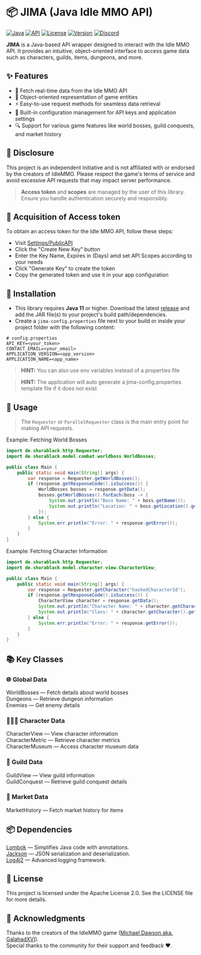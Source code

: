 [Java]: https://img.shields.io/badge/Java%2011-rgb(235%2C%20149%2C%2042)?style=for-the-badge
[API]: https://img.shields.io/badge/API-Wrapper-blue?style=for-the-badge
[License]: https://img.shields.io/badge/License-Apache%202.0-white?style=for-the-badge
[Version]: https://img.shields.io/github/v/release/ShuraBlack/jima?display_name=tag&style=for-the-badge&color=green
[Discord]: https://img.shields.io/badge/Discord-shurablack-rgb(2%2C%20187%2C%20249)?style=for-the-badge&logo=discord&logoColor=rgb(2%2C%20187%2C%20249)

# 📦 JIMA (Java Idle MMO API)

[![Java][]][Java]
[![API][]][API]
[![License][]][License]
[![Version][]][Version]
[![Discord][]][Discord]

**JIMA** is a Java-based API wrapper designed to interact with the Idle MMO API. It provides an intuitive, object-oriented interface to access game data such as characters, guilds, items, dungeons, and more.

## ✨ Features

- 🔄 Fetch real-time data from the Idle MMO API
- 🧱 Object-oriented representation of game entities
- ⚡ Easy-to-use request methods for seamless data retrieval
- 💾 Built-in configuration management for API keys and application settings
- 🔍 Support for various game features like world bosses, guild conquests, and market history

## 📑 Disclosure
This project is an independent initiative and is not affiliated with or endorsed by the creators of IdleMMO. Please respect the game's terms of service and avoid excessive API requests that may impact server performance.
> **Access token** and **scopes** are managed by the user of this library. Ensure you handle authentication securely and responsibly.

## 🔑 Acquisition of Access token
To obtain an access token for the Idle MMO API, follow these steps:
- Visit [Settings/PublicAPI](https://web.idle-mmo.com/settings/api)
- Click the "Create New Key" button
- Enter the Key Name, Expires in (Days) amd set API Scopes according to your needs
- Click "Generate Key" to create the token
- Copy the generated token and use it in your app configuration

## 🔧 Installation
- This library requires **Java 11** or higher. Download the latest [release](https://github.com/ShuraBlack/JIMA/releases) and add the JAR file(s) to your project's build path/dependencies. <br>
- Create a `jima-config.properties` file next to your build or inside your project folder with the following content:
```
# config.properties
API_KEY=<your_token>
CONTACT_EMAIL=<your_email>
APPLICATION_VERSION=<app_version>
APPLICATION_NAME=<app_name>
```
> **HINT:** You can also use env variables instead of a properties file

> **HINT:** The application will auto generate a jima-config.properties template file if it does not exist

## 🧪 Usage

> The `Requester` or `ParallelRequester` class is the main entry point for making API requests.

Example: Fetching World Bosses
```java
import de.shurablack.http.Requester;
import de.shurablack.model.combat.worldboss.WorldBosses;

public class Main {
    public static void main(String[] args) {
        var response = Requester.getWorldBosses();
        if (response.getResponseCode().isSuccess()) {
            WorldBosses bosses = response.getData();
            bosses.getWorldBosses().forEach(boss -> {
                System.out.println("Boss Name: " + boss.getName());
                System.out.println("Location: " + boss.getLocation().getName());
            });
        } else {
            System.err.println("Error: " + response.getError());
        }
    }
}
```

Example: Fetching Character Information
```java
import de.shurablack.http.Requester;
import de.shurablack.model.character.view.CharacterView;

public class Main {
    public static void main(String[] args) {
        var response = Requester.getCharacter("hashedCharacterId");
        if (response.getResponseCode().isSuccess()) {
            CharacterView character = response.getData();
            System.out.println("Character Name: " + character.getCharacter().getName());
            System.out.println("Class: " + character.getCharacter().getClassType());
        } else {
            System.err.println("Error: " + response.getError());
        }
    }
}
```

## 📚 Key Classes
### 🌐 Global Data
WorldBosses — Fetch details about world bosses <br>
Dungeons — Retrieve dungeon information <br>
Enemies — Get enemy details <br>

### 🧑‍🤝‍🧑 Character Data
CharacterView — View character information <br>
CharacterMetric — Retrieve character metrics <br>
CharacterMuseum — Access character museum data <br>

### 🏰 Guild Data
GuildView — View guild information <br>
GuildConquest — Retrieve guild conquest details <br>

### 🛒 Market Data
MarketHistory — Fetch market history for items <br>

## 📦 Dependencies
[Lombok](https://projectlombok.org/) — Simplifies Java code with annotations. <br>
[Jackson](https://github.com/FasterXML/jackson) — JSON serialization and deserialization. <br>
[Log4j2](https://logging.apache.org/log4j/2.x/) — Advanced logging framework. <br>

## 📜 License
This project is licensed under the Apache License 2.0.
See the LICENSE file for more details.

## 🙏 Acknowledgments
Thanks to the creators of the IdleMMO game ([Michael Dawson aka. GalahadXVI](https://github.com/GalahadXVI)). <br>
Special thanks to the community for their support and feedback ❤️.
